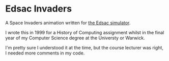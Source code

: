 # Edsac Invaders
A Space Invaders animation written for [the Edsac simulator](http://www.dcs.warwick.ac.uk/~edsac/).

I wrote this in 1999 for a History of Computing assignment whilst in the final year of my Computer Science degree at the Universty or Warwick.

I'm pretty sure I understood it at the time, but the course lecturer was right, I needed more comments in my code.
